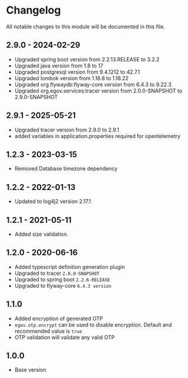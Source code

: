 # Changelog
All notable changes to this module will be documented in this file.

## 2.9.0 - 2024-02-29
- Upgraded spring boot version from 2.2.13.RELEASE to 3.2.2
- Upgraded java version from 1.8 to 17
- Upgraded postgresql version from 9.4.1212 to 42.7.1
- Upgraded lombok version from 1.18.8 to 1.18.22
- Upgraded org.flywaydb:flyway-core version from 6.4.3 to 9.22.3
- Upgraded org.egov.services:tracer version from 2.0.0-SNAPSHOT to 2.9.0-SNAPSHOT

## 2.9.1 - 2025-05-21
- Upgraded tracer version from 2.9.0 to 2.9.1
- added variables in application.properties required for opentelemetry

## 1.2.3 - 2023-03-15
- Removed Database timezone dependency

## 1.2.2 - 2022-01-13
- Updated to log4j2 version 2.17.1

## 1.2.1 - 2021-05-11

- Added size validation.

## 1.2.0 - 2020-06-16

- Added typescript definition generation plugin
- Upgraded to tracer `2.0.0-SNAPSHOT`
- Upgraded to spring boot `2.2.6-RELEASE`
- Upgraded to flyway-core `6.4.3 version`

## 1.1.0

- Added encryption of generated OTP
- `egov.otp.encrypt` can be used to disable encryption. Default and recommended value is `true`
- OTP validation will validate any valid OTP

## 1.0.0

- Base version
